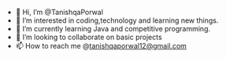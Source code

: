 - 👋 Hi, I’m @TanishqaPorwal
- 👀 I’m interested in coding,technology and learning new things.
- 🌱 I’m currently learning Java and competitive programming.
- 💞️ I’m looking to collaborate on basic projects
- 📫 How to reach me @tanishqaporwal12@gmail.com

<!---
TanishqaPorwal/TanishqaPorwal is a ✨ special ✨ repository because its `README.md` (this file) appears on your GitHub profile.
You can click the Preview link to take a look at your changes.
--->

